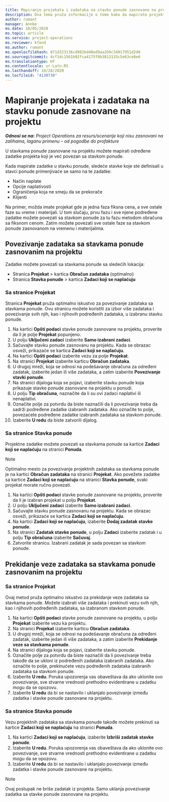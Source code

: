 ```yaml
---
title: Mapiranje projekata i zadataka na stavku ponude zasnovane na projektu
description: Ova tema pruža informacije o tome kako da mapirate projekte i zadatke u predmet zadatka zasnovanog na projektu.
author: rumant
manager: Annbe
ms.date: 10/05/2020
ms.topic: article
ms.service: project-operations
ms.reviewer: kfend
ms.author: rumant
ms.openlocfilehash: 871d323136cd982bd48ed9aa2b9c34017951d2d8
ms.sourcegitcommit: 4cf1dc1561b92fca4175f0b3813133c5e63ce8e6
ms.translationtype: HT
ms.contentlocale: sr-Latn-RS
ms.lasthandoff: 10/28/2020
ms.locfileid: "4130730"
---
```

# <a name="map-projects-and-tasks-to-a-project-based-quote-line"></a>Mapiranje projekata i zadataka na stavku ponude zasnovane na projektu

_**Odnosi se na:** Project Operations za resurs/scenarije koji nisu zasnovani na zalihama, laganu primenu – od pogodbe do profakture_

U stavkama ponude zasnovane na projektu možete mapirati određene zadatke projekta koji je već povezan sa stavkom ponude.

Kada mapirate zadatke u stavku ponude, sledeće stavke koje ste definisali u stavci ponude primenjivaće se samo na te zadatke:

- Način naplate
- Opcije naplativosti
- Ograničenja koja ne smeju da se prekorače
- Klijenti

Na primer, možda imate projekat gde je jedna faza fiksna cena, a sve ostale faze su vreme i materijali. U tom slučaju, prvu fazu i sve njene podređene zadatke možete povezati sa stavkom ponude za tu fazu metodom obračuna sa fiksnom cenom. Zatim možete povezati sve ostale faze sa stavkom ponude zasnovanom na vremenu i materijalima.

## <a name="associate-tasks-to-project-based-quote-lines"></a>Povezivanje zadataka sa stavkama ponude zasnovanim na projektu

Zadatke možete povezati sa stavkama ponude sa sledećih lokacija:

- Stranica **Projekat** > kartica **Obračun zadataka** (optimalno)
- Stranica **Stavka ponude** > kartica **Zadaci koji se naplaćuju** 

### <a name="from-the-project-page"></a>Sa stranice Projekat

Stranica **Projekat** pruža optimalno iskustvo za povezivanje zadataka sa stavkama ponude. Ovu stranicu možete koristiti za izbor više zadataka i povezivanje svih njih, kao i njihovih podređenih zadataka, u izabranu stavku ponude.

1. Na kartici **Opšti podaci** stavke ponude zasnovane na projektu, proverite da li je polje **Projekat** popunjeno.
2. U polju **Uključeni zadaci** izaberite **Samo izabrani zadaci**.
3. Sačuvajte stavku ponude zasnovanu na projektu. Kada se obrazac osveži, prikazaće se kartica **Zadaci koji se naplaćuju**.
4. Na kartici **Opšti podaci** izaberite vezu za polje **Projekat**.
5. Na stranici **Projekat** izaberite karticu **Obračun zadataka**.
6. U drugoj mreži, koja se odnosi na podešavanje obračuna za određeni zadatak, izaberite jedan ili više zadataka, a zatim izaberite **Povezivanje stavki ponude**.
7. Na stranici dijaloga koja se pojavi, izaberite stavku ponude koja prikazuje stavke ponude zasnovane na projektu u ponudi.
8. U polju **Tip obračuna**, naznačite da li su ovi zadaci naplativi ili nenaplativi.
9. Označite polje za potvrdu da biste naznačili da li povezivanje treba da sadrži podređene zadatke izabranih zadataka. Ako označite to polje, povezaćete podređene zadatke izabranih zadataka sa stavkom ponude.
10. Izaberite **U redu** da biste zatvorili dijalog.

### <a name="from-the-quote-line-page"></a>Sa stranice Stavka ponude

Projektne zadatke možete povezati sa stavkama ponude sa kartice **Zadaci koji se naplaćuju** na stranici **Ponuda**.

>[!NOTE]
>Optimalno mesto za povezivanje projektnih zadataka sa stavkama ponude je na kartici **Obračun zadataka** na stranici **Projekat**. Ako povežete zadatke sa kartice **Zadaci koji se naplaćuju** na stranici **Stavka ponude**, svaki projekat morate ručno povezati.

1. Na kartici **Opšti podaci** stavke ponude zasnovane na projektu, proverite da li je izabran projekat u polju **Projekat**.
2. U polju **Uključeni zadaci** izaberite **Samo izabrani zadaci**.
3. Sačuvajte stavku ponude zasnovanu na projektu. Kada se obrazac osveži, prikazaće se kartica **Zadaci koji se naplaćuju**.
4. Na kartici **Zadaci koji se naplaćuju**, izaberite **Dodaj zadatak stavke ponude**.
5. Na stranici **Zadatak stavke ponude**, u polju **Zadaci** izaberite zadatak i u polju **Tip obračuna** izaberite **Sačuvaj**. 
6. Zatvorite stranicu. Izabrani zadatak je sada povezan sa stavkom ponude.

## <a name="disassociate-tasks-from-projectbased-quote-lines"></a>Prekidanje veze zadataka sa stavkama ponude zasnovanim na projektu

### <a name="from-the-project-page"></a>Sa stranice Projekat

Ovaj metod pruža optimalno iskustvo za prekidanje veze zadataka sa stavkama ponude. Možete izabrati više zadataka i prekinuti vezu svih njih, kao i njihovih podređenih zadataka, sa izabranom stavkom ponude.

1. Na kartici **Opšti podaci** stavke ponude zasnovane na projektu, u polju **Projekat** izaberite vezu ka projektu.
2. Na stranici **Projekat** izaberite karticu **Obračun zadataka**.
3. U drugoj mreži, koja se odnosi na podešavanje obračuna za određeni zadatak, izaberite jedan ili više zadataka, a zatim izaberite **Prekidanje veze sa stavkama ponude**.
4. Na stranici dijaloga koja se pojavi, izaberite stavku ponude.
5. Označite polje za potvrdu da biste naznačili da li povezivanje treba takođe da se ukloni iz podređenih zadataka izabranih zadataka. Ako označite to polje, prekinućete vezu podređenih zadataka izabranih zadataka sa stavkom ponude.
6. Izaberite **U redu**. Poruka upozorenja vas obaveštava da ako uklonite ovo povezivanje, sve stvarne vrednosti prethodno evidentirane u zadatku mogu da se opozovu. 
7. Izaberite **U redu** da bi se nastavilo i uklanjalo povezivanje između zadatka i stavke ponude zasnovane na projektu.

### <a name="from-the-quote-line-page"></a>Sa stranice Stavka ponude

Vezu projektnih zadataka sa stavkama ponude takođe možete prekinuti sa kartice **Zadaci koji se naplaćuju** na stranici **Ponuda**.

1. Na kartici **Zadaci koji se naplaćuju**, izaberite **Izbriši zadatak stavke ponude**.
2. Izaberite **U redu**. Poruka upozorenja vas obaveštava da ako uklonite ovo povezivanje, sve stvarne vrednosti prethodno evidentirane u zadatku mogu da se opozovu. 
3. Izaberite **U redu** da bi se nastavilo i uklanjalo povezivanje između zadatka i stavke ponude zasnovane na projektu.

>[!NOTE]
> Ovaj postupak ne briše zadatak iz projekta. Samo uklanja povezivanje zadatka sa stavke ponude zasnovane na projektu.
